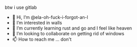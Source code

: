 btw i use gitlab

- 👋 Hi, I’m @ela-oh-fuck-i-forgot-an-l
- 👀 I’m interested in walls
- 🌱 I’m currently learning rust and go and I feel like heaven
- 💞️ I’m looking to collaborate on getting rid of windows
- 📫 How to reach me ... don't

<!---
ela-oh-fuck-i-forgot-an-l/ela-oh-fuck-i-forgot-an-l is a ✨ special ✨ repository because its `README.md` (this file) appears on your GitHub profile.
You can click the Preview link to take a look at your changes.
--->
